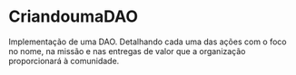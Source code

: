 # CriandoumaDAO
Implementação de uma DAO. Detalhando cada uma das ações com o foco no nome, na missão e nas entregas de valor que a organização proporcionará à comunidade.
